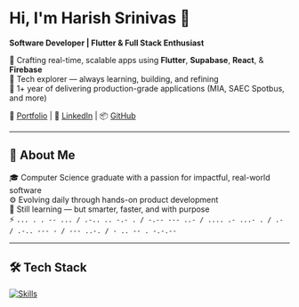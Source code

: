# Hi, I'm Harish Srinivas 👋  
**Software Developer | Flutter & Full Stack Enthusiast**

🔧 Crafting real-time, scalable apps using **Flutter**, **Supabase**, **React**, & **Firebase**  
🧠 Tech explorer — always learning, building, and refining  
🚀 1+ year of delivering production-grade applications (MIA, SAEC Spotbus, and more)

📎 [Portfolio](https://harishsrinivas.netlify.app)  | 🔗 [LinkedIn](https://linkedin.com/in/harishsrinivas-sr) | 📦 [GitHub](https://github.com/Harish-Srinivas-07)

---

## 🧭 About Me  
🎓 Computer Science graduate with a passion for impactful, real-world software  
⚙️ Evolving daily through hands-on product development  
🧠 Still learning — but smarter, faster, and with purpose  
⚡ `... . . -- ... / .-.. .. -.- . / -.-- --- ..- / .... .- ...- . / .- / .-.. --- - / --- ..-. / - .. -- . -.-.--`

---

## 🛠️ Tech Stack  

<p align="left">
  <a href="https://harishsrinivas.netlify.app">
    <img src="https://skillicons.dev/icons?i=flutter,supabase,react,tailwindcss,vite,express,python,c,figma,firebase,postman,github,androidstudio" alt="Skills" />
  </a>
</p>
